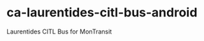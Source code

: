 ca-laurentides-citl-bus-android
===============================

Laurentides CITL Bus for MonTransit
